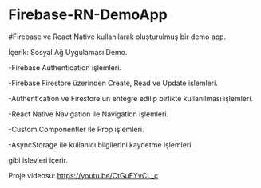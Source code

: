 # Firebase-RN-DemoApp

 
#Firebase ve React Native kullanılarak oluşturulmuş bir demo app.


İçerik: Sosyal Ağ Uygulaması Demo.

-Firebase Authentication işlemleri.

-Firebase Firestore üzerinden Create, Read ve Update işlemleri.

-Authentication ve Firestore'un entegre edilip birlikte kullanılması işlemleri.

-React Native Navigation ile Navigation işlemleri.

-Custom Componentler ile Prop işlemleri.

-AsyncStorage ile kullanıcı bilgilerini kaydetme işlemleri.

gibi işlevleri içerir.

Proje videosu: https://youtu.be/CtGuEYvCL_c


